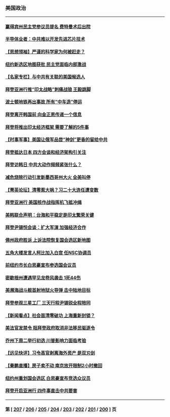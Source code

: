 ### 美国政治
---
#### [赢得宾州民主党参议员提名 费特曼术后出院](../../pages/ncid1078159/n13743097.md) 
#### [半导体业者：中共难以开发先进芯片技术](../../pages/ncid1078159/n13743079.md) 
#### [【思想领袖】严谨的科学家为何被赶走？](../../pages/ncid1078159/n13738767.md) 
#### [纽约新选区地图获批 民主党面临内部激战](../../pages/ncid1078159/n13742947.md) 
#### [【名家专栏】与中共有关联的美国候选人](../../pages/ncid1078159/n13742857.md) 
#### [拜登亚洲行推“印太战略”刺痛战狼 王毅跳脚](../../pages/ncid1078159/n13742968.md) 
#### [波士顿地铁再出事故 所有“中车造”停运](../../pages/ncid1078159/n13742953.md) 
#### [拜登离开韩国前 向金正恩传递一个信息](../../pages/ncid1078159/n13742865.md) 
#### [拜登将推出印太经济框架 需要了解的5件事](../../pages/ncid1078159/n13742522.md) 
#### [【时事军事】美国让俄军品尝“神剑”更香的留给中共](../../pages/ncid1078159/n13742318.md) 
#### [拜登抵达日本 四方会谈和经济架构引关注](../../pages/ncid1078159/n13742788.md) 
#### [拜登访韩日 中共大动作频频紧张什么？](../../pages/ncid1078159/n13741055.md) 
#### [减危烧除行动引发新墨西哥州大火 全美叫停](../../pages/ncid1078159/n13742383.md) 
#### [【菁英论坛】清零惹大祸？习二十大连任遭变数](../../pages/ncid1078159/n13742371.md) 
#### [拜登亚洲行 美国核作战指挥机飞抵冲绳](../../pages/ncid1078159/n13742344.md) 
#### [美韩联合声明：台海和平稳定是印太繁荣关键](../../pages/ncid1078159/n13742268.md) 
#### [拜登尹锡悦会谈：扩大军演 加强经济合作](../../pages/ncid1078159/n13742175.md) 
#### [佛州政府胜诉 上诉法院恢复国会选区新地图](../../pages/ncid1078159/n13742082.md) 
#### [五角大楼发言人柯比加入白宫 任NSC协调员](../../pages/ncid1078159/n13742052.md) 
#### [前纽约市长白思豪宣布参选国会议员](../../pages/ncid1078159/n13742025.md) 
#### [密歇根州遭遇罕见龙卷风袭击 1死44伤](../../pages/ncid1078159/n13742000.md) 
#### [美濒海战斗舰首射地狱火导弹 击中陆地目标](../../pages/ncid1078159/n13741853.md) 
#### [拜登参观三星工厂 三天行程尹锡锐全程陪同](../../pages/ncid1078159/n13741945.md) 
#### [【新闻看点】社会面清零破功 上海重新封锁？](../../pages/ncid1078159/n13741869.md) 
#### [美法官发禁令 阻拜登政府取消非法移民驱逐令](../../pages/ncid1078159/n13741850.md) 
#### [乔州下周二举行初选 川普影响力面临考验](../../pages/ncid1078159/n13741800.md) 
#### [【远见快评】习令高官剥离海外资产 是双刃剑](../../pages/ncid1078159/n13741866.md) 
#### [【秦鹏直播】房子卖不动 南京放开限制2小时撤回](../../pages/ncid1078159/n13741862.md) 
#### [纽约州重划国会选区 白思豪宣布竞选众议员](../../pages/ncid1078159/n13741789.md) 
#### [拜登开启亚洲行 四件事直击中共要害](../../pages/ncid1078159/n13741755.md) 

---
#### 第 [ [207](./207.md) / [206](./206.md) / [205](./205.md) / [204](./204.md) / [203](./203.md) / [202](./202.md) / [201](./201.md) / [200](./200.md) ] 页

